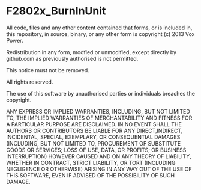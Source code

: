 F2802x_BurnInUnit
=================

All code, files and any other content contained that forms, or is included in, this repository, in source, binary, or any other form is copyright (c) 2013 Vox Power.

Redistribution in any form, modfied or unmodified, except directly by github.com as previously authorised is not permitted.

This notice must not be removed.

All rights reserved.

The use of this software by unauthorised parties or individuals breaches the copyright.

ANY EXPRESS OR IMPLIED WARRANTIES, INCLUDING, BUT NOT LIMITED TO, THE IMPLIED WARRANTIES OF MERCHANTABILITY AND FITNESS FOR A PARTICULAR PURPOSE ARE DISCLAIMED. IN NO EVENT SHALL THE AUTHORS OR CONTRIBUTORS BE LIABLE FOR ANY DIRECT,INDIRECT, INCIDENTAL, SPECIAL, EXEMPLARY, OR CONSEQUENTIAL DAMAGES (INCLUDING, BUT NOT LIMITED TO, PROCUREMENT OF SUBSTITUTE GOODS OR SERVICES; LOSS OF USE, DATA, OR PROFITS; OR BUSINESS INTERRUPTION) HOWEVER CAUSED AND ON ANY THEORY OF LIABILITY, WHETHER IN CONTRACT, STRICT LIABILITY, OR TORT (INCLUDING NEGLIGENCE OR OTHERWISE) ARISING IN ANY WAY OUT OF THE USE OF THIS SOFTWARE, EVEN IF ADVISED OF THE POSSIBILITY OF SUCH DAMAGE.
